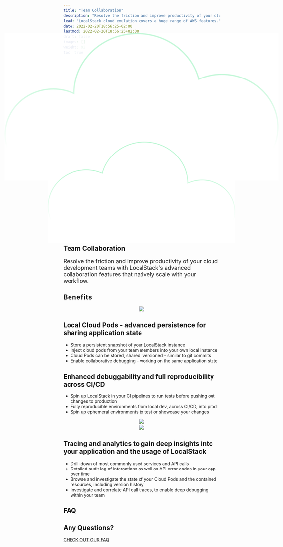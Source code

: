 ```yaml
---
title: "Team Collaboration"
description: "Resolve the friction and improve productivity of your cloud development teams with LocalStack's advanced collaboration features that natively scale with your workflow."
lead: "LocalStack cloud emulation covers a huge range of AWS features."
date: 2022-02-20T18:56:25+02:00
lastmod: 2022-02-20T18:56:25+02:00
draft: false
images: []
weight: 92
toc: true
---
```

<section class="section section-sm bg-gradient-dark pb-10">
    <div class="position-absolute w-100 section pb-7 pt-7 d-none d-md-block">
        <div class="container">
        <div class="row justify-content-center align-items-center">
            <div class="col-3">
            <img
                class="w-100"
                style="transform: scale(1.75); opacity: .9;"
                src="/images/heroes/cloud.svg"
            />
            </div>
            <div class="col-1">
            </div>
            <div class="col-2"></div>
            <div class="col-1">
            </div>
            <div class="col-3">
            <img
                class="w-100"
                style="transform: scaleX(-1) scale(1.2)"
                src="/images/heroes/cloud.svg"
            />
            </div>
        </div>
        </div>
    </div>
    <div class="container pb-7 pt-7">
      <div class="row justify-content-center align-items-center text-white">
        <h1 class="text-center m-0 pt-5">Team Collaboration</h1>
        <p class="text-center mt-4 mb-n6" style="font-size: 18px">
            Resolve the friction and improve productivity of your cloud development teams with LocalStack's advanced collaboration features that natively scale with your workflow.
        </p>
      </div>
    </div>
</section>
<section class="section pb-n8">
    <div class="container overlay-card mt-n11">
      <div class="row px-4 px-md-8">
        <div class="strike-dark">
          <h2 style="letter-spacing: 0.05em">Benefits</h2>
        </div>
      </div>
      <div class="px-4 px-md-5 d-flex-column">
        <div class="row align-items-center mt-6">
            <div class="col-12 col-md-8 col-lg-6 order-1 order-lg-0" style="text-align: center">
                <img src="cloud-pods.webp" class="img-fluid"/>
            </div>
            <div class="col-12 col-lg-6">
                <h2>Local Cloud Pods - advanced persistence for sharing application state</h2>
                <ul>
                    <li>Store a persistent snapshot of your LocalStack instance </li>
                    <li>Inject cloud pods from your team members into your own local instance</li>
                    <li>Cloud Pods can be stored, shared, versioned - similar to git commits</li>
                    <li>Enable collaborative debugging - working on the same application state</li>
                </ul>
            </div>
        </div>
        <div class="row align-items-center mt-6">
            <div class="col-12 col-lg-6">
                <h2>Enhanced debuggability and full reproducibility across CI/CD</h2>
                <ul>
                    <li>Spin up LocalStack in your CI pipelines to run tests before pushing out changes to production </li>
                    <li>Fully reproducible environments from local dev, across CI/CD, into prod</li>
                    <li>Spin up ephemeral environments to test or showcase your changes</li>
                </ul>
            </div>
            <div class="col-12 col-md-8 col-lg-6" style="text-align: center">
                <img src="debug.webp" class="img-fluid"/>
            </div>
        </div>
        <div class="row align-items-center my-6">
            <div class="col-12 col-md-8 col-lg-6 order-1 order-lg-0" style="text-align: center">
                <img src="tracing.webp" class="img-fluid"/>
            </div>
            <div class="col-12 col-lg-6">
                <h2>Tracing and analytics to gain deep insights into your application and the usage of LocalStack</h2>
                <ul>
                    <li>Drill-down of most commonly used services and API calls</li>
                    <li>Detailed audit log of interactions as well as API error codes in your app over time</li>
                    <li>Browse and investigate the state of your Cloud Pods and the contained resources, including version history</li>
                    <li>Investigate and correlate API call traces, to enable deep debugging within your team</li>
                </ul>
            </div>
        </div>
      </div>
    </div>
</section>
<section class="section container">
  <div class="strike-dark">
    <h2 class="text-center">FAQ</h2>
  </div>
    <div class="container overlay-card mt-6 pb-5 d-flex flex-column align-items-center">
        <h1 class="text-center">Any Questions?</h1>
        <a class="btn btn-primary btn-lg" style="width: 300px" href="/faq">CHECK OUT OUR FAQ</a>
    </div>
</section>
